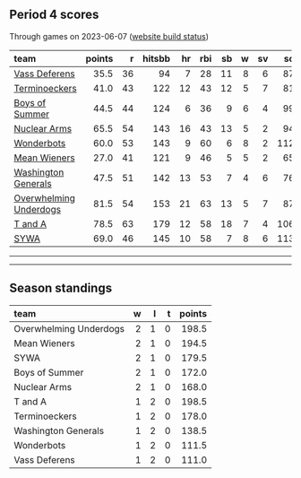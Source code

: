 

## Period 4 scores

Through games on 2023-06-07 ([website build status](https://github.com/brian-bot/pl-site/actions))


|team                   | points|  r| hitsbb| hr| rbi| sb|  w| sv|  so|   era|  whip|
|:----------------------|------:|--:|------:|--:|---:|--:|--:|--:|---:|-----:|-----:|
|[Vass Deferens](./vassdeferens)|   35.5| 36|     94|  7|  28| 11|  8|  6|  87| 4.692| 1.318|
|[Terminoeckers](./terminoeckers)|   41.0| 43|    122| 12|  43| 12|  5|  7|  81| 5.004| 1.448|
|[Boys of Summer](./boysofsummer)|   44.5| 44|    124|  6|  36|  9|  6|  4|  99| 3.796| 1.160|
|[Nuclear Arms](./nucleararms)|   65.5| 54|    143| 16|  43| 13|  5|  2|  94| 3.048| 1.040|
|[Wonderbots](./wonderbots)|   60.0| 53|    143|  9|  60|  6|  8|  2| 112| 4.024| 1.106|
|[Mean Wieners](./meanwieners)|   27.0| 41|    121|  9|  46|  5|  5|  2|  65| 4.325| 1.209|
|[Washington Generals](./washingtongenerals)|   47.5| 51|    142| 13|  53|  7|  4|  6|  76| 3.621| 1.218|
|[Overwhelming Underdogs](./overwhelmingunderdogs)|   81.5| 54|    153| 21|  63| 13|  5|  7|  87| 2.711| 1.105|
|[T and A](./tanda)     |   78.5| 63|    179| 12|  58| 18|  7|  4| 106| 2.690| 1.164|
|[SYWA](./sywa)         |   69.0| 46|    145| 10|  58|  7|  8|  6| 113| 3.386| 1.129|

* * *
* * *

## Season standings


|team                   |  w|  l|  t| points|
|:----------------------|--:|--:|--:|------:|
|Overwhelming Underdogs |  2|  1|  0|  198.5|
|Mean Wieners           |  2|  1|  0|  194.5|
|SYWA                   |  2|  1|  0|  179.5|
|Boys of Summer         |  2|  1|  0|  172.0|
|Nuclear Arms           |  2|  1|  0|  168.0|
|T and A                |  1|  2|  0|  198.5|
|Terminoeckers          |  1|  2|  0|  178.0|
|Washington Generals    |  1|  2|  0|  138.5|
|Wonderbots             |  1|  2|  0|  111.5|
|Vass Deferens          |  1|  2|  0|  111.0|


